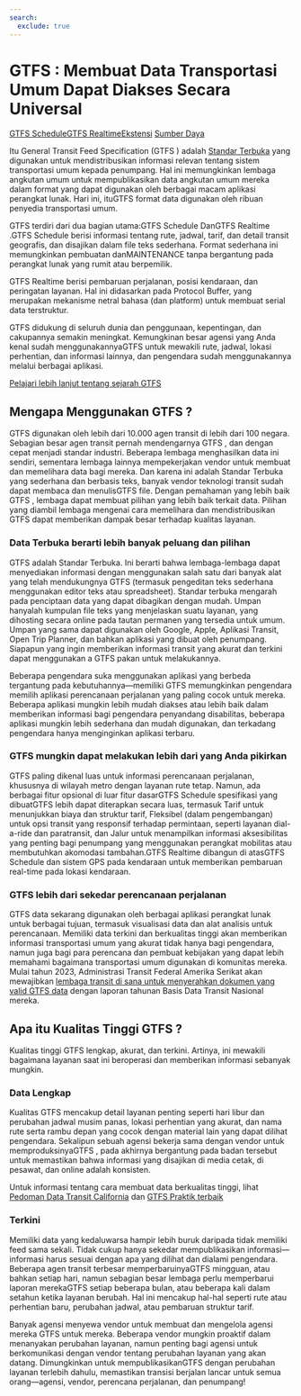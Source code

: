 ```yaml
---
search:
  exclude: true
---
```



# GTFS : Membuat Data Transportasi Umum Dapat Diakses Secara Universal

<div class="landing-page"><a class="button" href="schedule">GTFS Schedule</a><a class="button" href="realtime">GTFS Realtime</a><a class="button" href="extensions">Ekstensi</a> <a class="button" href="resources">Sumber Daya</a></div>

Itu General Transit Feed Specification (GTFS ) adalah [Standar Terbuka](https://www.interoperablemobility.org/definitions/#open_standard) yang digunakan untuk mendistribusikan informasi relevan tentang sistem transportasi umum kepada penumpang. Hal ini memungkinkan lembaga angkutan umum untuk mempublikasikan data angkutan umum mereka dalam format yang dapat digunakan oleh berbagai macam aplikasi perangkat lunak. Hari ini, ituGTFS format data digunakan oleh ribuan penyedia transportasi umum.

GTFS terdiri dari dua bagian utama:GTFS Schedule DanGTFS Realtime .GTFS Schedule berisi informasi tentang rute, jadwal, tarif, dan detail transit geografis, dan disajikan dalam file teks sederhana. Format sederhana ini memungkinkan pembuatan danMAINTENANCE tanpa bergantung pada perangkat lunak yang rumit atau berpemilik.

GTFS Realtime berisi pembaruan perjalanan, posisi kendaraan, dan peringatan layanan. Hal ini didasarkan pada Protocol Buffer, yang merupakan mekanisme netral bahasa (dan platform) untuk membuat serial data terstruktur.

GTFS didukung di seluruh dunia dan penggunaan, kepentingan, dan cakupannya semakin meningkat. Kemungkinan besar agensi yang Anda kenal sudah menggunakannyaGTFS untuk mewakili rute, jadwal, lokasi perhentian, dan informasi lainnya, dan pengendara sudah menggunakannya melalui berbagai aplikasi.

[Pelajari lebih lanjut tentang sejarah GTFS](background.md)

## Mengapa Menggunakan GTFS ?

GTFS digunakan oleh lebih dari 10.000 agen transit di lebih dari 100 negara. Sebagian besar agen transit pernah mendengarnya GTFS , dan dengan cepat menjadi standar industri. Beberapa lembaga menghasilkan data ini sendiri, sementara lembaga lainnya mempekerjakan vendor untuk membuat dan memelihara data bagi mereka. Dan karena ini adalah Standar Terbuka yang sederhana dan berbasis teks, banyak vendor teknologi transit sudah dapat membaca dan menulisGTFS file. Dengan pemahaman yang lebih baik GTFS , lembaga dapat membuat pilihan yang lebih baik terkait data. Pilihan yang diambil lembaga mengenai cara memelihara dan mendistribusikan GTFS dapat memberikan dampak besar terhadap kualitas layanan.

### Data Terbuka berarti lebih banyak peluang dan pilihan

GTFS adalah Standar Terbuka. Ini berarti bahwa lembaga-lembaga dapat menyediakan informasi dengan menggunakan salah satu dari banyak alat yang telah mendukungnya GTFS (termasuk pengeditan teks sederhana menggunakan editor teks atau spreadsheet). Standar terbuka mengarah pada penciptaan data yang dapat dibagikan dengan mudah. Umpan hanyalah kumpulan file teks yang menjelaskan suatu layanan, yang dihosting secara online pada tautan permanen yang tersedia untuk umum. Umpan yang sama dapat digunakan oleh Google, Apple, Aplikasi Transit, Open Trip Planner, dan bahkan aplikasi yang dibuat oleh penumpang. Siapapun yang ingin memberikan informasi transit yang akurat dan terkini dapat menggunakan a GTFS pakan untuk melakukannya.

Beberapa pengendara suka menggunakan aplikasi yang berbeda tergantung pada kebutuhannya—memiliki GTFS memungkinkan pengendara memilih aplikasi perencanaan perjalanan yang paling cocok untuk mereka. Beberapa aplikasi mungkin lebih mudah diakses atau lebih baik dalam memberikan informasi bagi pengendara penyandang disabilitas, beberapa aplikasi mungkin lebih sederhana dan mudah digunakan, dan terkadang pengendara hanya menginginkan aplikasi terbaru.

### GTFS mungkin dapat melakukan lebih dari yang Anda pikirkan

GTFS paling dikenal luas untuk informasi perencanaan perjalanan, khususnya di wilayah metro dengan layanan rute tetap. Namun, ada berbagai fitur opsional di luar fitur dasarGTFS Schedule spesifikasi yang dibuatGTFS lebih dapat diterapkan secara luas, termasuk Tarif untuk menunjukkan biaya dan struktur tarif, Fleksibel (dalam pengembangan) untuk opsi transit yang responsif terhadap permintaan, seperti layanan dial-a-ride dan paratransit, dan Jalur untuk menampilkan informasi aksesibilitas yang penting bagi penumpang yang menggunakan perangkat mobilitas atau membutuhkan akomodasi tambahan.GTFS Realtime dibangun di atasGTFS Schedule dan sistem GPS pada kendaraan untuk memberikan pembaruan real-time pada lokasi kendaraan.

### GTFS lebih dari sekedar perencanaan perjalanan

GTFS data sekarang digunakan oleh berbagai aplikasi perangkat lunak untuk berbagai tujuan, termasuk visualisasi data dan alat analisis untuk perencanaan. Memiliki data terkini dan berkualitas tinggi akan memberikan informasi transportasi umum yang akurat tidak hanya bagi pengendara, namun juga bagi para perencana dan pembuat kebijakan yang dapat lebih memahami bagaimana transportasi umum digunakan di komunitas mereka. Mulai tahun 2023, Administrasi Transit Federal Amerika Serikat akan mewajibkan [lembaga transit di sana untuk menyerahkan dokumen yang valid GTFS data](https://www.federalregister.gov/documents/2023/03/03/2023-04379/national-transit-database-reporting-changes-and-clarifications) dengan laporan tahunan Basis Data Transit Nasional mereka.

## Apa itu Kualitas Tinggi GTFS ?

Kualitas tinggi GTFS lengkap, akurat, dan terkini. Artinya, ini mewakili bagaimana layanan saat ini beroperasi dan memberikan informasi sebanyak mungkin.

### Data Lengkap

Kualitas GTFS mencakup detail layanan penting seperti hari libur dan perubahan jadwal musim panas, lokasi perhentian yang akurat, dan nama rute serta rambu depan yang cocok dengan material lain yang dapat dilihat pengendara. Sekalipun sebuah agensi bekerja sama dengan vendor untuk memproduksinyaGTFS , pada akhirnya bergantung pada badan tersebut untuk memastikan bahwa informasi yang disajikan di media cetak, di pesawat, dan online adalah konsisten.

Untuk informasi tentang cara membuat data berkualitas tinggi, lihat [Pedoman Data Transit California](https://dot.ca.gov/cal-itp/california-transit-data-guidelines) dan [GTFS Praktik terbaik](schedule/best-practices/)

### Terkini

Memiliki data yang kedaluwarsa hampir lebih buruk daripada tidak memiliki feed sama sekali. Tidak cukup hanya sekedar mempublikasikan informasi—informasi harus sesuai dengan apa yang dilihat dan dialami pengendara. Beberapa agen transit terbesar memperbaruinyaGTFS mingguan, atau bahkan setiap hari, namun sebagian besar lembaga perlu memperbarui laporan merekaGTFS setiap beberapa bulan, atau beberapa kali dalam setahun ketika layanan berubah. Hal ini mencakup hal-hal seperti rute atau perhentian baru, perubahan jadwal, atau pembaruan struktur tarif.

Banyak agensi menyewa vendor untuk membuat dan mengelola agensi mereka GTFS untuk mereka. Beberapa vendor mungkin proaktif dalam menanyakan perubahan layanan, namun penting bagi agensi untuk berkomunikasi dengan vendor tentang perubahan layanan yang akan datang. Dimungkinkan untuk mempublikasikanGTFS dengan perubahan layanan terlebih dahulu, memastikan transisi berjalan lancar untuk semua orang—agensi, vendor, perencana perjalanan, dan penumpang!
